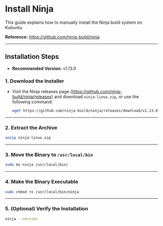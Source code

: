 # Install Ninja

This guide explains how to manually install the Ninja build system on Kubuntu.

**Reference:**
https://github.com/ninja-build/ninja

---

## Installation Steps

- **Recommended Version:** v1.13.0

### 1. Download the Installer

   - Visit the Ninja releases page.(https://github.com/ninja-build/ninja/releases) and download `ninja-linux.zip`, or use the following command:

      ```bash
      wget https://github.com/ninja-build/ninja/releases/download/v1.13.0/ninja-linux.zip
      ```

---

### 2. Extract the Archive

```bash
unzip ninja-linux.zip
```

---

### 3. Move the Binary to `/usr/local/bin`

```bash
sudo mv ninja /usr/local/bin/
```

---

### 4. Make the Binary Executable

```bash
sudo chmod +x /usr/local/bin/ninja
```

---

### 5. (Optional) Verify the Installation

```bash
ninja --version
```
